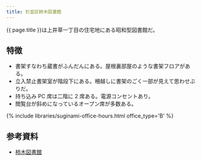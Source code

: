 ```yaml
---
title: 杉並区柿木図書館
---
```


{{ page.title }}は上井草一丁目の住宅地にある昭和型図書館だ。

## 特徴

* 書架すなわち蔵書がふんだんにある。屋根裏部屋のような書架フロアがある。
* 立入禁止書架室が階段下にある。柵越しに書架のごく一部が見えて思わせぶりだ。
* 持ち込み PC 席は二階に 2 席ある。電源コンセントあり。
* 閲覧台が斜めになっているオープン席が多数ある。

{% include libraries/suginami-office-hours.html office_type='B' %}

## 参考資料

* [柿木図書館](https://www.library.city.suginami.tokyo.jp/facilities/kakinoki.html)
